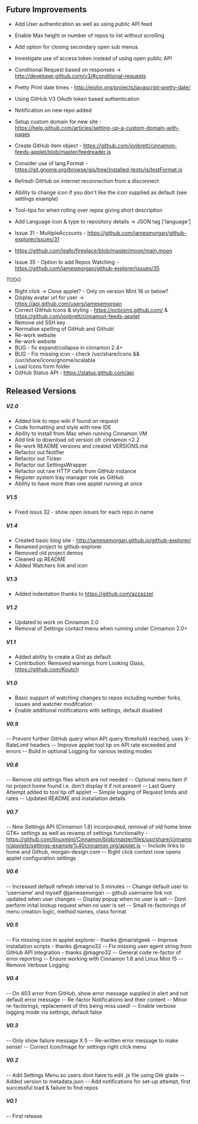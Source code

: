 
## Future Improvements

* Add User authentication as well as using public API feed
* Enable Max height or number of repos to list without scrolling
* Add option for closing secondary open sub menus
* Investigate use of access token instead of using open public API

* Conditional Request based on responses -> http://developer.github.com/v3/#conditional-requests
* Pretty Print date times - http://ejohn.org/projects/javascript-pretty-date/
* Using GitHub V3 OAuth token based authentication
* Notification on new repo added

* Setup custom domain for new site : https://help.github.com/articles/setting-up-a-custom-domain-with-pages

* Create GitHub item object - https://github.com/jonbrett/cinnamon-feeds-applet/blob/master/feedreader.js
* Consider use of lang.Format - https://git.gnome.org/browse/gjs/tree/installed-tests/js/testFormat.js

* Refresh GitHub on internet reconnection from a disconnect
* Ability to change icon if you don't like the icon supplied as default (see settings example)

* Tool-tips for when rolling over repos giving short description
* Add Language icon & type to repository details -> JSON tag ['language']

* Issue 31 - MultipleAccounts - https://github.com/jamesmorgan/github-explorer/issues/31
 * https://github.com/leafo/fireplace/blob/master/moon/main.moon
* Issue 35 - Option to add Repos Watching - https://github.com/jamesmorgan/github-explorer/issues/35

TODO
* Right click -> Close applet? - Only on version Mint 16 or below?
* Display avatar url for user -> https://api.github.com/users/jamesemorgan
* Correct GitHub Icons & styling - https://octicons.github.com/ & https://github.com/jonbrett/cinnamon-feeds-applet
* Remove old SSH key
* Normalise spelling of GitHub and Github!
* Re-work website
* Re-work website
* BUG - fix expand/collapse in cinnamon 2.4+
* BUG - Fix missing icon - check /usr/share/icons && /usr/share/icons/gnome/scalable
* Load Icons form folder
* GitHub Status API - https://status.github.com/api

## Released Versions

##### V2.0

* Added link to repo wiki if found on request
* Code formatting and style with new IDE
* Ability to install from Mac when running Cinnamon VM
* Add link to download od version ofr cinnamon <2.2
* Re-work README versions and created VERSIONS.md
* Refactor out Notifier
* Refactor out Ticker
* Refactor out SettingsWrapper
* Refactor out raw HTTP calls from GitHub instance
* Register system tray manager role as GitHub
* Ability to have more than one applet running at once

##### V1.5

* Fixed issus 32 - show open issues for each repo in name

##### V1.4

* Created basic blog site - http://jamesemorgan.github.io/github-explorer/
* Renamed project to github-explorer
* Removed old project demos
* Cleaned up README
* Added Watchers link and icon

##### V1.3

* Added indentation thanks to https://github.com/azzazzel

##### V1.2

* Updated to work on Cinnamon 2.0
* Removal of Settings contact menu when running under Cinnamon 2.0+

##### V1.1
* Added ability to create a Gist as default
* Contribution: Removed warnings from Looking Glass, https://github.com/Koutch

##### V1.0
* Basic support of watching changes to repos including number forks, issues and watcher modifcation
* Enable additional notifications with settings, default disabled

##### V0.9
-- Prevent further GitHub query when API query threshold reached, uses X-RateLimit headers
-- Improve applet tool tip on API rate exceeded and errors
-- Build in optional Logging for various testing modes

##### V0.8
-- Remove old settings files which are not needed
-- Optional menu item if no project home found i.e. don't display it if not present
-- Last Query Attempt added to tool tip off applet
-- Simple logging of Request limits and rates
-- Updated README and installation details

##### V0.7
-- New Settings API (Cinnamon 1.8) incorporated, removal of old home brew GTK+ settings as well as revamp of settings functionality - https://github.com/linuxmint/Cinnamon/blob/master/files/usr/share/cinnamon/applets/settings-example%40cinnamon.org/applet.js
-- Include links to home and Github, morgan-design.com
-- Right click context now opens applet configuration settings

##### V0.6

-- Increased default refresh interval to 3 minutes
-- Change default user to 'username' and myself @jamesemorgan
-- github username link not updated when user changes
-- Display popup when no user is set
-- Dont perform inital lookup request when no user is set
-- Small re-factorings of menu creation logic, method names, class format

##### V0.5

-- Fix missing icon in applet explorer - thanks @maristgeek
-- Improve installation scripts - thanks @magno32
-- Fix missing user agent string from GitHub API integration - thanks @magno32
-- General code re-factor of error reporting
-- Ensure working with Cinnamon 1.8 and Linux Mint 15
-- Remove Verbose Logging

##### V0.4
-- On 403 error from GitHub, show error message supplied in alert and not default error message
-- Re-factor Notifications and their content
-- Minor re-factorings, replacement of this being miss used!
-- Enable verbose logging mode via settings, default false

##### V0.3
-- Only show failure message X 5
-- Re-written error message to make sense!
-- Correct Icon/Image for settings right click menu

##### V0.2
-- Add Settings Menu so users dont have to edit .js file using Gtk glade
-- Added version to metadata.json
-- Add notifications for set-up attempt, first successful load & failure to find repos

##### V0.1
-- First release